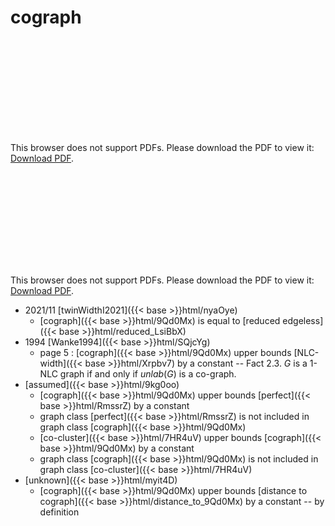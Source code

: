 # cograph




<object data="../local_9Qd0Mx.pdf" type="application/pdf" width="100%" height="480px"><embed src="../local_9Qd0Mx.pdf"><p>This browser does not support PDFs. Please download the PDF to view it: <a href="../local_9Qd0Mx.pdf">Download PDF</a>.</p></embed></object>


<object data="../inclusions_9Qd0Mx.pdf" type="application/pdf" width="100%" height="480px"><embed src="../inclusions_9Qd0Mx.pdf"><p>This browser does not support PDFs. Please download the PDF to view it: <a href="../inclusions_9Qd0Mx.pdf">Download PDF</a>.</p></embed></object>

* 2021/11 [twinWidthI2021]({{< base >}}html/nyaOye)
    * [cograph]({{< base >}}html/9Qd0Mx) is equal to [reduced edgeless]({{< base >}}html/reduced_LsiBbX)
* 1994 [Wanke1994]({{< base >}}html/SQjcYg)
    * page 5 : [cograph]({{< base >}}html/9Qd0Mx) upper bounds [NLC-width]({{< base >}}html/Xrpbv7) by a constant -- Fact 2.3. $G$ is a $1$-NLC graph if and only if $unlab(G)$ is a co-graph.
*  [assumed]({{< base >}}html/9kg0oo)
    * [cograph]({{< base >}}html/9Qd0Mx) upper bounds [perfect]({{< base >}}html/RmssrZ) by a constant
    * graph class [perfect]({{< base >}}html/RmssrZ) is not included in graph class [cograph]({{< base >}}html/9Qd0Mx)
    * [co-cluster]({{< base >}}html/7HR4uV) upper bounds [cograph]({{< base >}}html/9Qd0Mx) by a constant
    * graph class [cograph]({{< base >}}html/9Qd0Mx) is not included in graph class [co-cluster]({{< base >}}html/7HR4uV)
*  [unknown]({{< base >}}html/myit4D)
    * [cograph]({{< base >}}html/9Qd0Mx) upper bounds [distance to cograph]({{< base >}}html/distance_to_9Qd0Mx) by a constant -- by definition